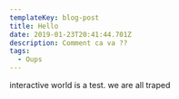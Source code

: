 ```yaml
---
templateKey: blog-post
title: Hello
date: 2019-01-23T20:41:44.701Z
description: Comment ca va ??
tags:
  - Oups
---
```

interactive world is a test. we are all traped
